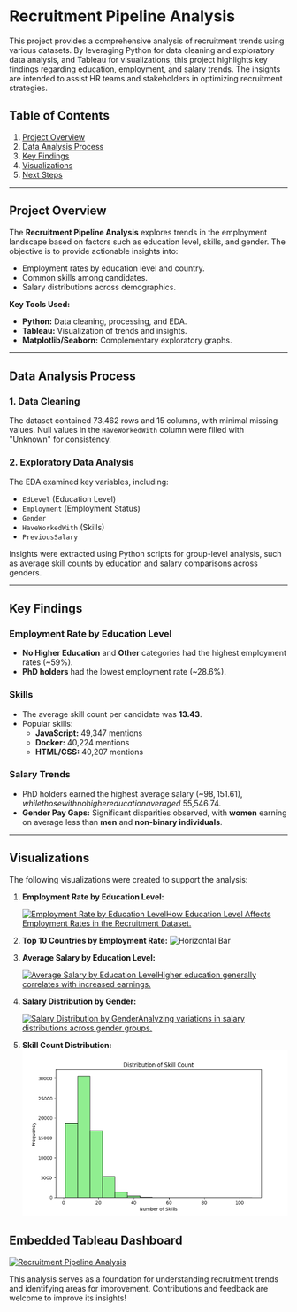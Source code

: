 # Recruitment Pipeline Analysis

This project provides a comprehensive analysis of recruitment trends using various datasets. By leveraging Python for data cleaning and exploratory data analysis, and Tableau for visualizations, this project highlights key findings regarding education, employment, and salary trends. The insights are intended to assist HR teams and stakeholders in optimizing recruitment strategies.

## Table of Contents
1. [Project Overview](#project-overview)
2. [Data Analysis Process](#data-analysis-process)
3. [Key Findings](#key-findings)
4. [Visualizations](#visualizations)
5. [Next Steps](#next-steps)

---

## Project Overview

The **Recruitment Pipeline Analysis** explores trends in the employment landscape based on factors such as education level, skills, and gender. The objective is to provide actionable insights into:
- Employment rates by education level and country.
- Common skills among candidates.
- Salary distributions across demographics.

**Key Tools Used:**
- **Python:** Data cleaning, processing, and EDA.
- **Tableau:** Visualization of trends and insights.
- **Matplotlib/Seaborn:** Complementary exploratory graphs.

---

## Data Analysis Process

### 1. Data Cleaning
The dataset contained 73,462 rows and 15 columns, with minimal missing values. Null values in the `HaveWorkedWith` column were filled with "Unknown" for consistency.

### 2. Exploratory Data Analysis
The EDA examined key variables, including:
- `EdLevel` (Education Level)
- `Employment` (Employment Status)
- `Gender`
- `HaveWorkedWith` (Skills)
- `PreviousSalary`

Insights were extracted using Python scripts for group-level analysis, such as average skill counts by education and salary comparisons across genders.

---

## Key Findings

### Employment Rate by Education Level
- **No Higher Education** and **Other** categories had the highest employment rates (~59%).
- **PhD holders** had the lowest employment rate (~28.6%).

### Skills
- The average skill count per candidate was **13.43**.
- Popular skills:
  - **JavaScript:** 49,347 mentions
  - **Docker:** 40,224 mentions
  - **HTML/CSS:** 40,207 mentions

### Salary Trends
- PhD holders earned the highest average salary (~$98,151.61), while those with no higher education averaged ~$55,546.74.
- **Gender Pay Gaps:** Significant disparities observed, with **women** earning on average less than **men** and **non-binary individuals**.

---

## Visualizations

The following visualizations were created to support the analysis:

1. **Employment Rate by Education Level:**
   <div class='tableauPlaceholder' id='viz1737679797997' style='position: relative'><noscript><a href='#'><img alt='Employment Rate by Education LevelHow Education Level Affects Employment Rates in the Recruitment Dataset. ' src='https:&#47;&#47;public.tableau.com&#47;static&#47;images&#47;em&#47;employment_rate_by_edlevel&#47;EmploymentRatebyEducationLevel&#47;1_rss.png' style='border: none' /></a></noscript><object class='tableauViz'  style='display:none;'><param name='host_url' value='https%3A%2F%2Fpublic.tableau.com%2F' /> <param name='embed_code_version' value='3' /> <param name='site_root' value='' /><param name='name' value='employment_rate_by_edlevel&#47;EmploymentRatebyEducationLevel' /><param name='tabs' value='no' /><param name='toolbar' value='yes' /><param name='static_image' value='https:&#47;&#47;public.tableau.com&#47;static&#47;images&#47;em&#47;employment_rate_by_edlevel&#47;EmploymentRatebyEducationLevel&#47;1.png' /> <param name='animate_transition' value='yes' /><param name='display_static_image' value='yes' /><param name='display_spinner' value='yes' /><param name='display_overlay' value='yes' /><param name='display_count' value='yes' /><param name='language' value='en-US' /><param name='filter' value='publish=yes' /></object></div>                <script type='text/javascript'>                    var divElement = document.getElementById('viz1737679797997');                    var vizElement = divElement.getElementsByTagName('object')[0];                    vizElement.style.width='100%';vizElement.style.height=(divElement.offsetWidth*0.75)+'px';                    var scriptElement = document.createElement('script');                    scriptElement.src = 'https://public.tableau.com/javascripts/api/viz_v1.js';                    vizElement.parentNode.insertBefore(scriptElement, vizElement);                </script>

2. **Top 10 Countries by Employment Rate:**
   ![Horizontal Bar](./visualization/eda_charts/Employment_Rate_by_Country.png)

3. **Average Salary by Education Level:**
   <div class='tableauPlaceholder' id='viz1737680095939' style='position: relative'><noscript><a href='#'><img alt='Average Salary by Education LevelHigher education generally correlates with increased earnings. ' src='https:&#47;&#47;public.tableau.com&#47;static&#47;images&#47;Sa&#47;Salary_by_Ed_Level&#47;SalarybyEducationLevel&#47;1_rss.png' style='border: none' /></a></noscript><object class='tableauViz'  style='display:none;'><param name='host_url' value='https%3A%2F%2Fpublic.tableau.com%2F' /> <param name='embed_code_version' value='3' /> <param name='site_root' value='' /><param name='name' value='Salary_by_Ed_Level&#47;SalarybyEducationLevel' /><param name='tabs' value='no' /><param name='toolbar' value='yes' /><param name='static_image' value='https:&#47;&#47;public.tableau.com&#47;static&#47;images&#47;Sa&#47;Salary_by_Ed_Level&#47;SalarybyEducationLevel&#47;1.png' /> <param name='animate_transition' value='yes' /><param name='display_static_image' value='yes' /><param name='display_spinner' value='yes' /><param name='display_overlay' value='yes' /><param name='display_count' value='yes' /><param name='language' value='en-US' /><param name='filter' value='publish=yes' /></object></div>                <script type='text/javascript'>                    var divElement = document.getElementById('viz1737680095939');                    var vizElement = divElement.getElementsByTagName('object')[0];                    vizElement.style.width='100%';vizElement.style.height=(divElement.offsetWidth*0.75)+'px';                    var scriptElement = document.createElement('script');                    scriptElement.src = 'https://public.tableau.com/javascripts/api/viz_v1.js';                    vizElement.parentNode.insertBefore(scriptElement, vizElement);                </script>

4. **Salary Distribution by Gender:**
   <div class='tableauPlaceholder' id='viz1737680018773' style='position: relative'><noscript><a href='#'><img alt='Salary Distribution by GenderAnalyzing variations in salary distributions across gender groups. ' src='https:&#47;&#47;public.tableau.com&#47;static&#47;images&#47;Sa&#47;Salary_Distribution_by_Gender&#47;AverageSalarybyGender&#47;1_rss.png' style='border: none' /></a></noscript><object class='tableauViz'  style='display:none;'><param name='host_url' value='https%3A%2F%2Fpublic.tableau.com%2F' /> <param name='embed_code_version' value='3' /> <param name='site_root' value='' /><param name='name' value='Salary_Distribution_by_Gender&#47;AverageSalarybyGender' /><param name='tabs' value='no' /><param name='toolbar' value='yes' /><param name='static_image' value='https:&#47;&#47;public.tableau.com&#47;static&#47;images&#47;Sa&#47;Salary_Distribution_by_Gender&#47;AverageSalarybyGender&#47;1.png' /> <param name='animate_transition' value='yes' /><param name='display_static_image' value='yes' /><param name='display_spinner' value='yes' /><param name='display_overlay' value='yes' /><param name='display_count' value='yes' /><param name='language' value='en-US' /><param name='filter' value='publish=yes' /></object></div>                <script type='text/javascript'>                    var divElement = document.getElementById('viz1737680018773');                    var vizElement = divElement.getElementsByTagName('object')[0];                    vizElement.style.width='100%';vizElement.style.height=(divElement.offsetWidth*0.75)+'px';                    var scriptElement = document.createElement('script');                    scriptElement.src = 'https://public.tableau.com/javascripts/api/viz_v1.js';                    vizElement.parentNode.insertBefore(scriptElement, vizElement);                </script>

5. **Skill Count Distribution:**
   ![Histogram](./visualization/eda_charts/Distribution_of_SkillCount.png)

## Embedded Tableau Dashboard
<div class='tableauPlaceholder' id='viz1737680195721' style='position: relative'><noscript><a href='#'><img alt='Recruitment Pipeline Analysis ' src='https:&#47;&#47;public.tableau.com&#47;static&#47;images&#47;Re&#47;Recruitment_Analysis_Pipeline&#47;RecruitmentPipelineAnalysis&#47;1_rss.png' style='border: none' /></a></noscript><object class='tableauViz'  style='display:none;'><param name='host_url' value='https%3A%2F%2Fpublic.tableau.com%2F' /> <param name='embed_code_version' value='3' /> <param name='site_root' value='' /><param name='name' value='Recruitment_Analysis_Pipeline&#47;RecruitmentPipelineAnalysis' /><param name='tabs' value='no' /><param name='toolbar' value='yes' /><param name='static_image' value='https:&#47;&#47;public.tableau.com&#47;static&#47;images&#47;Re&#47;Recruitment_Analysis_Pipeline&#47;RecruitmentPipelineAnalysis&#47;1.png' /> <param name='animate_transition' value='yes' /><param name='display_static_image' value='yes' /><param name='display_spinner' value='yes' /><param name='display_overlay' value='yes' /><param name='display_count' value='yes' /><param name='language' value='en-US' /><param name='filter' value='publish=yes' /></object></div>                <script type='text/javascript'>                    var divElement = document.getElementById('viz1737680195721');                    var vizElement = divElement.getElementsByTagName('object')[0];                    if ( divElement.offsetWidth > 800 ) { vizElement.style.width='1000px';vizElement.style.height='827px';} else if ( divElement.offsetWidth > 500 ) { vizElement.style.width='1000px';vizElement.style.height='827px';} else { vizElement.style.width='100%';vizElement.style.height='1277px';}                     var scriptElement = document.createElement('script');                    scriptElement.src = 'https://public.tableau.com/javascripts/api/viz_v1.js';                    vizElement.parentNode.insertBefore(scriptElement, vizElement);                </script>

This analysis serves as a foundation for understanding recruitment trends and identifying areas for improvement. Contributions and feedback are welcome to improve its insights!